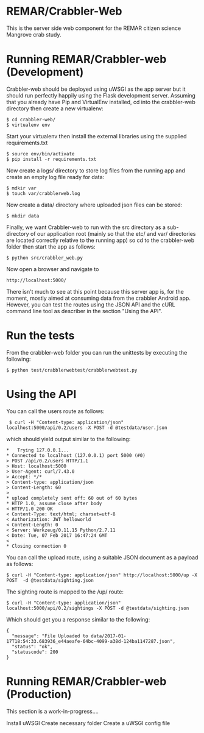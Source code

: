 REMAR/Crabbler-Web
==================

This is the server side web component for the REMAR citizen science Mangrove crab study.

Running REMAR/Crabbler-web (Development)
========================================

Crabbler-web should be deployed using uWSGI as the app server but it should run perfectly happily using the Flask development server. Assuming that you already have Pip and VirtualEnv installed, cd into the crabbler-web directory then create a new virtualenv:

    $ cd crabbler-web/
    $ virtualenv env

Start your virtualenv then install the external libraries using the supplied requirements.txt

    $ source env/bin/activate
    $ pip install -r requirements.txt

Now create a logs/ directory to store log files from the running app and create an empty log file ready for data:

    $ mdkir var
    $ touch var/crabblerweb.log

Now create a data/ directory where uploaded json files can be stored:

    $ mkdir data


Finally, we want Crabbler-web to run with the src directory as a sub-directory of our application root (mainly so that the etc/ and var/ directories are located correctly relative to the running app) so cd to the crabbler-web folder then start the app as follows:

    $ python src/crabbler_web.py

Now open a browser and navigate to 

    http://localhost:5000/

There isn't much to see at this point because this server app is, for the moment, mostly aimed at consuming data from the crabbler Android app. However, you can test the routes using the JSON API and the cURL command line tool as describer in the section "Using the API".

Run the tests
=============

From the crabbler-web folder you can run the unittests by executing the following:

    $ python test/crabblerwebtest/crabblerwebtest.py


Using the API
=============

You can call the users route as follows:
    
     $ curl -H "Content-type: application/json" localhost:5000/api/0.2/users -X POST -d @testdata/user.json

which should yield output similar to the following:

    *   Trying 127.0.0.1...
    * Connected to localhost (127.0.0.1) port 5000 (#0)
    > POST /api/0.2/users HTTP/1.1
    > Host: localhost:5000
    > User-Agent: curl/7.43.0
    > Accept: */*
    > Content-type: application/json
    > Content-Length: 60
    > 
    * upload completely sent off: 60 out of 60 bytes
    * HTTP 1.0, assume close after body
    < HTTP/1.0 200 OK
    < Content-Type: text/html; charset=utf-8
    < Authorization: JWT helloworld
    < Content-Length: 0
    < Server: Werkzeug/0.11.15 Python/2.7.11
    < Date: Tue, 07 Feb 2017 16:47:24 GMT
    < 
    * Closing connection 0

You can call the upload route, using a suitable JSON document as a payload as follows:

    $ curl -H "Content-type: application/json" http://localhost:5000/up -X POST  -d @testdata/sighting.json 

The sighting route is mapped to the /up/ route:

    $ curl -H "Content-type: application/json" localhost:5000/api/0.2/sightings -X POST -d @testdata/sighting.json

Which should get you a response similar to the following:

    {
      "message": "File Uploaded to data/2017-01-17T18:54:33.683936_e44aeafe-64bc-4099-a38d-124ba1147287.json", 
      "status": "ok", 
      "statuscode": 200
    }

Running REMAR/Crabbler-web (Production)
=======================================

This section is a work-in-progress....

Install uWSGI
Create necessary folder
Create a uWSGI config file



